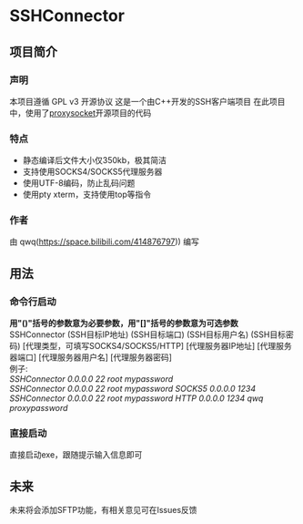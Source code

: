 # SSHConnector
## 项目简介
### 声明
本项目遵循 GPL v3 开源协议
这是一个由C++开发的SSH客户端项目
在此项目中，使用了[proxysocket](https://github.com/brechtsanders/proxysocket/releases/tag/0.1.11)开源项目的代码
### 特点
+ 静态编译后文件大小仅350kb，极其简洁
+ 支持使用SOCKS4/SOCKS5代理服务器
+ 使用UTF-8编码，防止乱码问题
+ 使用pty xterm，支持使用top等指令
### 作者
由 qwq(https://space.bilibili.com/414876797)) 编写
## 用法
### 命令行启动
**用"\(\)"括号的参数意为必要参数，用"\[\]"括号的参数意为可选参数**<br>
SSHConnector (SSH目标IP地址) (SSH目标端口) (SSH目标用户名) (SSH目标密码) \[代理类型，可填写SOCKS4/SOCKS5/HTTP\] \[代理服务器IP地址\] \[代理服务器端口\] \[代理服务器用户名\] \[代理服务器密码\]<br>
例子:<br>
*SSHConnector 0.0.0.0 22 root mypassword*<br>
*SSHConnector 0.0.0.0 22 root mypassword SOCKS5 0.0.0.0 1234*<br>
*SSHConnector 0.0.0.0 22 root mypassword HTTP 0.0.0.0 1234 qwq proxypassword*<br>
### 直接启动
直接启动exe，跟随提示输入信息即可
## 未来
未来将会添加SFTP功能，有相关意见可在Issues反馈
